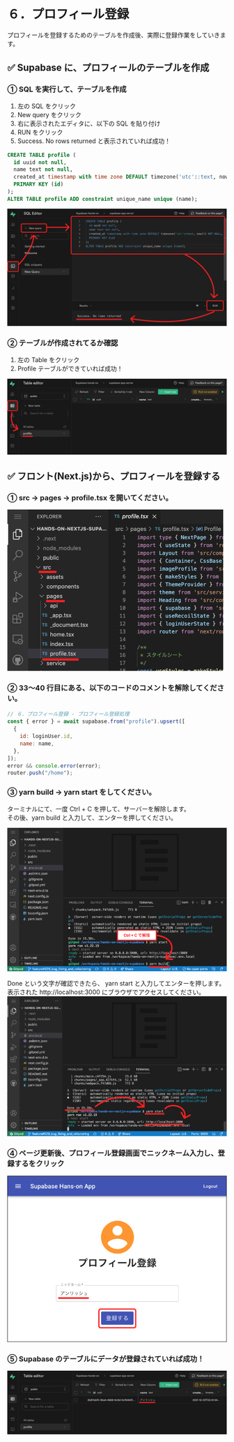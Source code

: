 # ６．プロフィール登録

プロフィールを登録するためのテーブルを作成後、実際に登録作業をしていきます。

## ✅ Supabase に、プロフィールのテーブルを作成

### ① SQL を実行して、テーブルを作成

1. 左の SQL をクリック
2. New query をクリック
3. 右に表示されたエディタに、以下の SQL を貼り付け
4. RUN をクリック
5. Success. No rows returned と表示されていれば成功！

```sql
CREATE TABLE profile (
  id uuid not null,
  name text not null,
  created_at timestamp with time zone DEFAULT timezone('utc'::text, now()) NOT NULL,
  PRIMARY KEY (id)
);
ALTER TABLE profile ADD constraint unique_name unique (name);
```

![gras](010-supabase.png)

### ② テーブルが作成されてるか確認

1. 左の Table をクリック
2. Profile テーブルができていれば成功！

![gras](020-supabase.png)

## ✅ フロント(Next.js)から、プロフィールを登録する

### ① src → pages → profile.tsx を開いてください。

![gras](030-gitpod.png)

### ② 33〜40 行目にある、以下のコードのコメントを解除してください。

```javascript
// ６．プロフィール登録 - プロフィール登録処理
const { error } = await supabase.from("profile").upsert([
  {
    id: loginUser.id,
    name: name,
  },
]);
error && console.error(error);
router.push("/home");
```

### ③ yarn build → yarn start をしてください。

ターミナルにて、一度 Ctrl + C を押して、サーバーを解除します。  
その後、yarn build と入力して、エンターを押してください。

![gras](035-gitpod.png)

Done という文字が確認できたら、 yarn start と入力してエンターを押します。  
表示された http://localhost:3000 にブラウザでアクセスしてください。
![gras](036-gitpod.png)

### ④ ページ更新後、プロフィール登録画面でニックネーム入力し、登録するをクリック

![gras](040-gitpod.png)

### ⑤ Supabase のテーブルにデータが登録されていれば成功！

![gras](050-supabase.png)
